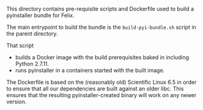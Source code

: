 This directory contains pre-requisite scripts and Dockerfile used to build a 
pyinstaller bundle for Felix.

The main entrypoint to build the bundle is the `build-pyi-bundle.sh` script
in the parent directory.

That script

- builds a Docker image with the build prerequisites baked in including 
  Python 2.7.11.
- runs pyinstaller in a containers started with the built image.

The Dockerfile is based on the (reasonably old) Scientific Linux 6.5 in order
to ensure that all our dependencies are built against an older libc.  This 
ensures that the resulting pyinstaller-created binary will work on any newer
version.